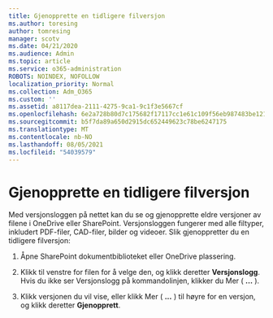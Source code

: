 ```yaml
---
title: Gjenopprette en tidligere filversjon
ms.author: toresing
author: tomresing
manager: scotv
ms.date: 04/21/2020
ms.audience: Admin
ms.topic: article
ms.service: o365-administration
ROBOTS: NOINDEX, NOFOLLOW
localization_priority: Normal
ms.collection: Adm_O365
ms.custom: ''
ms.assetid: a8117dea-2111-4275-9ca1-9c1f3e5667cf
ms.openlocfilehash: 6e2a728b80d7c175682f17117cc1e61c109f56eb987483be12187d048467a4c4
ms.sourcegitcommit: b5f7da89a650d2915dc652449623c78be6247175
ms.translationtype: MT
ms.contentlocale: nb-NO
ms.lasthandoff: 08/05/2021
ms.locfileid: "54039579"
---
```

# <a name="restore-a-previous-file-version"></a>Gjenopprette en tidligere filversjon

Med versjonsloggen på nettet kan du se og gjenopprette eldre versjoner av filene i OneDrive eller SharePoint. Versjonsloggen fungerer med alle filtyper, inkludert PDF-filer, CAD-filer, bilder og videoer. Slik gjenoppretter du en tidligere filversjon:
  
1. Åpne SharePoint dokumentbiblioteket eller OneDrive plassering.
    
2. Klikk til venstre for filen for å velge den, og klikk deretter **Versjonslogg**. Hvis du ikke ser Versjonslogg på kommandolinjen, klikker du Mer ( **...** ). 
    
3. Klikk versjonen du vil vise, eller klikk Mer ( **...** ) til høyre for en versjon, og klikk deretter **Gjenopprett**.
    

